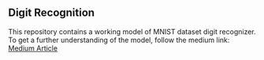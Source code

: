 <h2>Digit Recognition</h2>

This repository contains a working model of MNIST dataset digit recognizer. To get a further understanding of the model, follow
the medium link:<br>
<a href='https://medium.com/@ashishohri99/understanding-digit-recognition-using-pytorch-8cd22a1fada4?source=friends_link&sk=e3cd0420ec9c1a7c751f9fe7d6cb469f'>
Medium Article </a>
